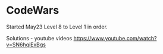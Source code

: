 # CodeWars

Started May23  Level 8 to Level 1 in order.



Solutions - youtube videos
https://www.youtube.com/watch?v=SN6hqiExBgs
































